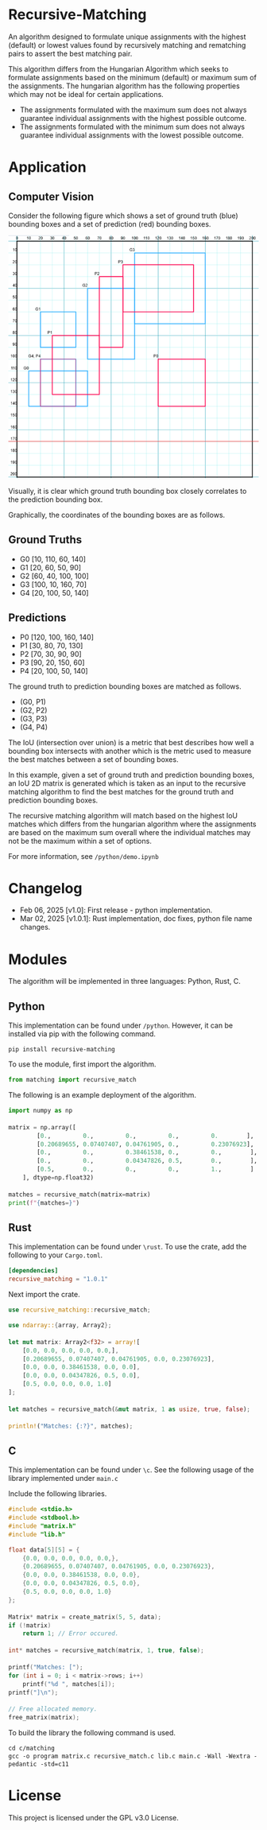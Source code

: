 # Recursive-Matching

An algorithm designed to formulate unique assignments with the highest (default)
or lowest values found by recursively matching and rematching pairs to 
assert the best matching pair. 

This algorithm differs from the Hungarian Algorithm which seeks to formulate
assignments based on the minimum (default) or maximum sum of the assignments. The
hungarian algorithm has the following properties which may not be ideal for certain
applications.

* The assignments formulated with the maximum sum does not always guarantee individual assignments with the highest possible outcome. 
* The assignments formulated with the minimum sum does not always guarantee individual assignments with the lowest possible outcome.

# Application

## Computer Vision

Consider the following figure which shows a set of ground truth (blue) bounding boxes and a set of prediction (red) bounding boxes. 

![Computer Vision Sample](/docs/images/cv_demo_bbx_graph.png)

Visually, it is clear which ground truth bounding box closely correlates to the prediction bounding box. 

Graphically, the coordinates of the bounding boxes are as follows.

## Ground Truths

* G0 [10, 110, 60, 140]
* G1 [20, 60, 50, 90]
* G2 [60, 40, 100, 100]
* G3 [100, 10, 160, 70]
* G4 [20, 100, 50, 140]

## Predictions

* P0 [120, 100, 160, 140]
* P1 [30, 80, 70, 130]
* P2 [70, 30, 90, 90]
* P3 [90, 20, 150, 60]
* P4 [20, 100, 50, 140]

The ground truth to prediction bounding boxes are matched as follows.

* (G0, P1)
* (G2, P2)
* (G3, P3)
* (G4, P4)

The IoU (intersection over union) is a metric that best describes
how well a bounding box intersects with another which is the metric used to
measure the best matches between a set of bounding boxes.

In this example, given a set of ground truth and prediction bounding boxes,
an IoU 2D matrix is generated which is taken as an input to the recursive matching
algorithm to find the best matches for the ground truth and prediction bounding
boxes.

The recursive matching algorithm will match based on the highest IoU matches which
differs from the hungarian algorithm where the assignments are based on 
the maximum sum overall where the individual matches may not be the maximum
within a set of options.

For more information, see `/python/demo.ipynb`

# Changelog

* Feb 06, 2025 [v1.0]: First release - python implementation.
* Mar 02, 2025 [v1.0.1]: Rust implementation, doc fixes, python file name changes.

# Modules
The algorithm will be implemented in three languages: Python, Rust, C.

## Python

This implementation can be found under `/python`. However, it can be
installed via pip with the following command.

```shell
pip install recursive-matching
```

To use the module, first import the algorithm.

```python
from matching import recursive_match
```

The following is an example deployment of the algorithm.

```python
import numpy as np

matrix = np.array([
        [0.,         0.,         0.,         0.,         0.        ],
        [0.20689655, 0.07407407, 0.04761905, 0.,         0.23076923],
        [0.,         0.,         0.38461538, 0.,         0.,        ],
        [0.,         0.,         0.04347826, 0.5,        0.,        ],
        [0.5,        0.,         0.,         0.,         1.,        ]
    ], dtype=np.float32)
    
matches = recursive_match(matrix=matrix)
print(f"{matches=}")
```

## Rust
This implementation can be found under `\rust`. To use the crate, add the
following to your `Cargo.toml`.

```toml
[dependencies]
recursive_matching = "1.0.1"
```

Next import the crate.

```rust
use recursive_matching::recursive_match;
```

```rust
use ndarray::{array, Array2};

let mut matrix: Array2<f32> = array![
    [0.0, 0.0, 0.0, 0.0, 0.0,],
    [0.20689655, 0.07407407, 0.04761905, 0.0, 0.23076923],
    [0.0, 0.0, 0.38461538, 0.0, 0.0],
    [0.0, 0.0, 0.04347826, 0.5, 0.0],
    [0.5, 0.0, 0.0, 0.0, 1.0]
];

let matches = recursive_match(&mut matrix, 1 as usize, true, false);

println!("Matches: {:?}", matches);
```

## C
This implementation can be found under `\c`. See the following usage of the
library implemented under `main.c`

Include the following libraries.

```c
#include <stdio.h>
#include <stdbool.h>
#include "matrix.h"
#include "lib.h"
```

```c
float data[5][5] = {
    {0.0, 0.0, 0.0, 0.0, 0.0,},
    {0.20689655, 0.07407407, 0.04761905, 0.0, 0.23076923},
    {0.0, 0.0, 0.38461538, 0.0, 0.0},
    {0.0, 0.0, 0.04347826, 0.5, 0.0},
    {0.5, 0.0, 0.0, 0.0, 1.0}
};

Matrix* matrix = create_matrix(5, 5, data);
if (!matrix)
    return 1; // Error occured.

int* matches = recursive_match(matrix, 1, true, false);

printf("Matches: [");
for (int i = 0; i < matrix->rows; i++)
    printf("%d ", matches[i]);
printf("]\n");

// Free allocated memory.
free_matrix(matrix);
```

To build the library the following command is used.

```shell
cd c/matching
gcc -o program matrix.c recursive_match.c lib.c main.c -Wall -Wextra -pedantic -std=c11
```


# License

This project is licensed under the GPL v3.0 License.